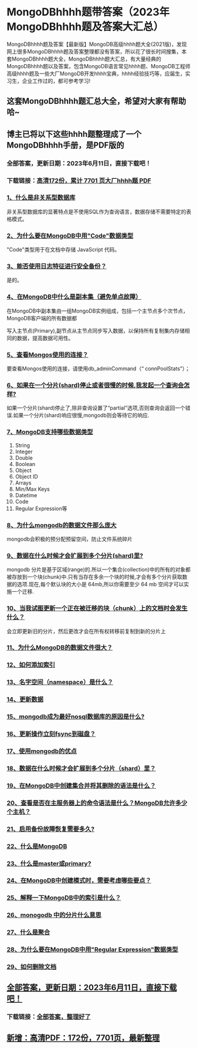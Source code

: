 # MongoDBhhhh题带答案（2023年MongoDBhhhh题及答案大汇总）

MongoDBhhhh题及答案【最新版】MongoDB高级hhhh题大全(2021版)，发现网上很多MongoDBhhhh题及答案整理都没有答案，所以花了很长时间搜集，本套MongoDBhhhh题大全，MongoDBhhhh题大汇总，有大量经典的MongoDBhhhh题以及答案，包含MongoDB语言常见hhhh题、MongoDB工程师高级hhhh题及一些大厂MongoDB开发hhhh宝典，hhhh经验技巧等，应届生，实习生，企业工作过的，都可参考学习!

## 这套MongoDBhhhh题汇总大全，希望对大家有帮助哈~ 

## 博主已将以下这些hhhh题整理成了一个MongoDBhhhh手册，是PDF版的


### 全部答案，更新日期：2023年6月11日，直接下载吧！
### 下载链接：[高清172份，累计 7701 页大厂hhhh题  PDF](https://gitee.com/souyunku/DevBooks/blob/master/docs/index.md)


### [1、什么是非关系型数据库](https://gitee.com/souyunku/NewDevBooks/blob/master/docs/MongoDB/MongoDBhhhh题带答案（2021年MongoDBhhhh题及答案大汇总）.md#1什么是非关系型数据库)  


非关系型数据库的显著特点是不使用SQL作为查询语言，数据存储不需要特定的表格模式。


### [2、为什么要在MongoDB中用"Code"数据类型](https://gitee.com/souyunku/NewDevBooks/blob/master/docs/MongoDB/MongoDBhhhh题带答案（2021年MongoDBhhhh题及答案大汇总）.md#2为什么要在mongodb中用"code"数据类型)  


"Code"类型用于在文档中存储 JavaScript 代码。


### [3、能否使用日志特征进行安全备份？](https://gitee.com/souyunku/NewDevBooks/blob/master/docs/MongoDB/MongoDBhhhh题带答案（2021年MongoDBhhhh题及答案大汇总）.md#3能否使用日志特征进行安全备份)  


是的。


### [4、在MongoDB中什么是副本集（避免单点故障）](https://gitee.com/souyunku/NewDevBooks/blob/master/docs/MongoDB/MongoDBhhhh题带答案（2021年MongoDBhhhh题及答案大汇总）.md#4在mongodb中什么是副本集避免单点故障)  


在MongoDB中副本集由一组MongoDB实例组成，包括一个主节点多个次节点，MongoDB客户端的所有数据都

写入主节点(Primary),副节点从主节点同步写入数据，以保持所有复制集内存储相同的数据，提高数据可用性。


### [5、查看Mongos使用的连接？](https://gitee.com/souyunku/NewDevBooks/blob/master/docs/MongoDB/MongoDBhhhh题带答案（2021年MongoDBhhhh题及答案大汇总）.md#5查看mongos使用的连接)  


要查看Mongos使用的连接，请使用db_adminCommand（“ connPoolStats”）；


### [6、如果在一个分片(shard)停止或者很慢的时候,我发起一个查询会怎样?](https://gitee.com/souyunku/NewDevBooks/blob/master/docs/MongoDB/MongoDBhhhh题带答案（2021年MongoDBhhhh题及答案大汇总）.md#6如果在一个分片shard停止或者很慢的时候,我发起一个查询会怎样)  


如果一个分片(shard)停止了,除非查询设置了“partial”选项,否则查询会返回一个错误.如果一个分片(shard)响应很慢,mongodb则会等待它的响应.


### [7、MongoDB支持哪些数据类型](https://gitee.com/souyunku/NewDevBooks/blob/master/docs/MongoDB/MongoDBhhhh题带答案（2021年MongoDBhhhh题及答案大汇总）.md#7mongodb支持哪些数据类型)  


1. String
2. Integer
3. Double
4. Boolean
5. Object
6. Object ID
7. Arrays
8. Min/Max Keys
9. Datetime
10. Code
11. Regular Expression等


### [8、为什么mongodb的数据文件那么庞大](https://gitee.com/souyunku/NewDevBooks/blob/master/docs/MongoDB/MongoDBhhhh题带答案（2021年MongoDBhhhh题及答案大汇总）.md#8为什么mongodb的数据文件那么庞大)  


mongodb会积极的预分配预留空间，防止文件系统碎片


### [9、数据在什么时候才会扩展到多个分片(shard)里?](https://gitee.com/souyunku/NewDevBooks/blob/master/docs/MongoDB/MongoDBhhhh题带答案（2021年MongoDBhhhh题及答案大汇总）.md#9数据在什么时候才会扩展到多个分片shard里)  


mongodb 分片是基于区域(range)的.所以一个集合(collection)中的所有的对象都被存放到一个块(chunk)中.只有当存在多余一个块的时候,才会有多个分片获取数据的选项.现在,每个默认块的大小是 64mb,所以你需要至少 64 mb 空间才可以实施一个迁移.


### [10、当我试图更新一个正在被迁移的块（chunk）上的文档时会发生什么？](https://gitee.com/souyunku/NewDevBooks/blob/master/docs/MongoDB/MongoDBhhhh题带答案（2021年MongoDBhhhh题及答案大汇总）.md#10当我试图更新一个正在被迁移的块chunk上的文档时会发生什么)  


会立即更新旧的分片，然后更改才会在所有权转移前复制到新的分片上


### [11、为什么MongoDB的数据文件很大？](https://gitee.com/souyunku/NewDevBooks/blob/master/docs/MongoDB/MongoDBhhhh题带答案（2021年MongoDBhhhh题及答案大汇总）.md#11为什么mongodb的数据文件很大)  

### [12、如何添加索引](https://gitee.com/souyunku/NewDevBooks/blob/master/docs/MongoDB/MongoDBhhhh题带答案（2021年MongoDBhhhh题及答案大汇总）.md#12如何添加索引)  

### [13、名字空间（namespace）是什么？](https://gitee.com/souyunku/NewDevBooks/blob/master/docs/MongoDB/MongoDBhhhh题带答案（2021年MongoDBhhhh题及答案大汇总）.md#13名字空间namespace是什么)  

### [14、更新数据](https://gitee.com/souyunku/NewDevBooks/blob/master/docs/MongoDB/MongoDBhhhh题带答案（2021年MongoDBhhhh题及答案大汇总）.md#14更新数据)  

### [15、mongodb成为最好nosql数据库的原因是什么?](https://gitee.com/souyunku/NewDevBooks/blob/master/docs/MongoDB/MongoDBhhhh题带答案（2021年MongoDBhhhh题及答案大汇总）.md#15mongodb成为最好nosql数据库的原因是什么)  

### [16、更新操作立刻fsync到磁盘？](https://gitee.com/souyunku/NewDevBooks/blob/master/docs/MongoDB/MongoDBhhhh题带答案（2021年MongoDBhhhh题及答案大汇总）.md#16更新操作立刻fsync到磁盘)  

### [17、使用mongodb的优点](https://gitee.com/souyunku/NewDevBooks/blob/master/docs/MongoDB/MongoDBhhhh题带答案（2021年MongoDBhhhh题及答案大汇总）.md#17使用mongodb的优点)  

### [18、数据在什么时候才会扩展到多个分片（shard）里？](https://gitee.com/souyunku/NewDevBooks/blob/master/docs/MongoDB/MongoDBhhhh题带答案（2021年MongoDBhhhh题及答案大汇总）.md#18数据在什么时候才会扩展到多个分片shard里)  

### [19、在MongoDB中创建集合并将其删除的语法是什么？](https://gitee.com/souyunku/NewDevBooks/blob/master/docs/MongoDB/MongoDBhhhh题带答案（2021年MongoDBhhhh题及答案大汇总）.md#19在mongodb中创建集合并将其删除的语法是什么)  

### [20、查看是否在主服务器上的命令语法是什么？MongoDB允许多少个主机？](https://gitee.com/souyunku/NewDevBooks/blob/master/docs/MongoDB/MongoDBhhhh题带答案（2021年MongoDBhhhh题及答案大汇总）.md#20查看是否在主服务器上的命令语法是什么mongodb允许多少个主机)  

### [21、启用备份故障恢复需要多久?](https://gitee.com/souyunku/NewDevBooks/blob/master/docs/MongoDB/MongoDBhhhh题带答案（2021年MongoDBhhhh题及答案大汇总）.md#21启用备份故障恢复需要多久)  

### [22、什么是MongoDB](https://gitee.com/souyunku/NewDevBooks/blob/master/docs/MongoDB/MongoDBhhhh题带答案（2021年MongoDBhhhh题及答案大汇总）.md#22什么是mongodb)  

### [23、什么是master或primary?](https://gitee.com/souyunku/NewDevBooks/blob/master/docs/MongoDB/MongoDBhhhh题带答案（2021年MongoDBhhhh题及答案大汇总）.md#23什么是master或primary)  

### [24、在MongoDB中创建模式时，需要考虑哪些要点？](https://gitee.com/souyunku/NewDevBooks/blob/master/docs/MongoDB/MongoDBhhhh题带答案（2021年MongoDBhhhh题及答案大汇总）.md#24在mongodb中创建模式时需要考虑哪些要点)  

### [25、解释一下MongoDB中的索引是什么？](https://gitee.com/souyunku/NewDevBooks/blob/master/docs/MongoDB/MongoDBhhhh题带答案（2021年MongoDBhhhh题及答案大汇总）.md#25解释一下mongodb中的索引是什么)  

### [26、monogodb 中的分片什么意思](https://gitee.com/souyunku/NewDevBooks/blob/master/docs/MongoDB/MongoDBhhhh题带答案（2021年MongoDBhhhh题及答案大汇总）.md#26monogodb-中的分片什么意思)  

### [27、什么是聚合](https://gitee.com/souyunku/NewDevBooks/blob/master/docs/MongoDB/MongoDBhhhh题带答案（2021年MongoDBhhhh题及答案大汇总）.md#27什么是聚合)  

### [28、为什么要在MongoDB中用"Regular Expression"数据类型](https://gitee.com/souyunku/NewDevBooks/blob/master/docs/MongoDB/MongoDBhhhh题带答案（2021年MongoDBhhhh题及答案大汇总）.md#28为什么要在mongodb中用"regular-expression"数据类型)  

### [29、如何删除文档](https://gitee.com/souyunku/NewDevBooks/blob/master/docs/MongoDB/MongoDBhhhh题带答案（2021年MongoDBhhhh题及答案大汇总）.md#29如何删除文档)  






## [全部答案，更新日期：2023年6月11日，直接下载吧！](https://gitee.com/souyunku/DevBooks/blob/master/docs/daan.md)

### 下载链接：[全部答案，整理好了](https://gitee.com/souyunku/NewDevBooks/blob/master/docs/daan.md)




## [新增：高清PDF：172份，7701页，最新整理](https://gitee.com/souyunku/DevBooks/blob/master/docs/daan.md)
